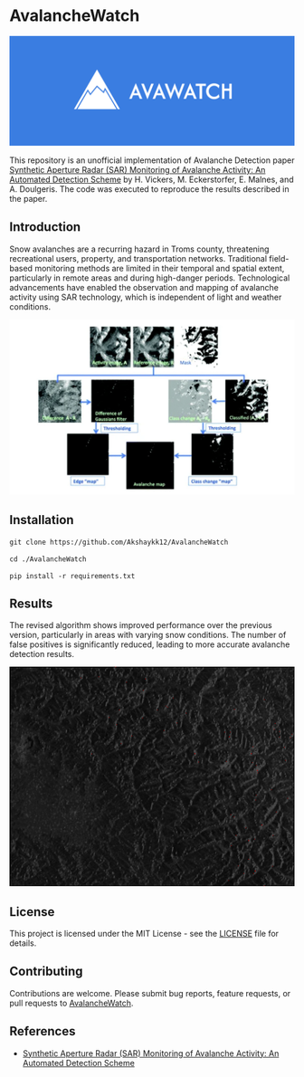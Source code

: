 ﻿# AvalancheWatch
![](https://github.com/Akshaykk12/AvalancheWatch/blob/main/Images/AvaWatch%20Banner.png)

This repository is an unofficial implementation of Avalanche Detection paper [Synthetic Aperture Radar (SAR) Monitoring of Avalanche Activity: An Automated Detection Scheme](https://www.researchgate.net/publication/317345580_Synthetic_Aperture_Radar_SAR_Monitoring_of_Avalanche_Activity_An_Automated_Detection_Scheme) by H. Vickers, M. Eckerstorfer, E. Malnes, and A. Doulgeris. The code was executed to reproduce the results described in the paper.

## Introduction
Snow avalanches are a recurring hazard in Troms county, threatening recreational users, property, and transportation networks. Traditional field-based monitoring methods are limited in their temporal and spatial extent, particularly in remote areas and during high-danger periods. Technological advancements have enabled the observation and mapping of avalanche activity using SAR technology, which is independent of light and weather conditions.

![](https://github.com/Akshaykk12/AvalancheWatch/blob/main/Images/Workflow.png)

## Installation

```
git clone https://github.com/Akshaykk12/AvalancheWatch
```
```
cd ./AvalancheWatch
```
```
pip install -r requirements.txt
```


## Results

The revised algorithm shows improved performance over the previous version, particularly in areas with varying snow conditions. The number of false positives is significantly reduced, leading to more accurate avalanche detection results.

![](https://github.com/Akshaykk12/AvalancheWatch/blob/main/Images/final_avalanche_prone_map.png)

## License

This project is licensed under the MIT License - see the [LICENSE](LICENSE) file for details.

## Contributing

Contributions are welcome. Please submit bug reports, feature requests, or pull requests to [AvalancheWatch](https://github.com/Akshaykk12/AvalancheWatch).

## References

- [Synthetic Aperture Radar (SAR) Monitoring of Avalanche Activity: An Automated Detection Scheme](https://www.researchgate.net/publication/317345580_Synthetic_Aperture_Radar_SAR_Monitoring_of_Avalanche_Activity_An_Automated_Detection_Scheme)

